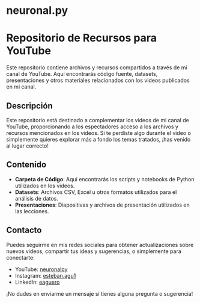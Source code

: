 # neuronal.py

# Repositorio de Recursos para YouTube

Este repositorio contiene archivos y recursos compartidos a través de mi canal de YouTube. Aquí encontrarás código fuente, datasets, presentaciones y otros materiales relacionados con los videos publicados en mi canal.

## Descripción

Este repositorio está destinado a complementar los videos de mi canal de YouTube, proporcionando a los espectadores acceso a los archivos y recursos mencionados en los videos. Si te perdiste algo durante el video o simplemente quieres explorar más a fondo los temas tratados, ¡has venido al lugar correcto!

## Contenido

- **Carpeta de Código**: Aquí encontrarás los scripts y notebooks de Python utilizados en los videos.
- **Datasets**: Archivos CSV, Excel u otros formatos utilizados para el análisis de datos.
- **Presentaciones**: Diapositivas y archivos de presentación utilizados en las lecciones.

## Contacto

Puedes seguirme en mis redes sociales para obtener actualizaciones sobre nuevos videos, compartir tus ideas y sugerencias, o simplemente para conectarte:

- YouTube: [neuronalpy](https://www.youtube.com/@neuronalpy/videos)
- Instagram: [esteban.agu1](https://www.instagram.com/esteban.agu1)
- LinkedIn: [eaguero](https://www.linkedin.com/in/estebanagu/)

¡No dudes en enviarme un mensaje si tienes alguna pregunta o sugerencia!

